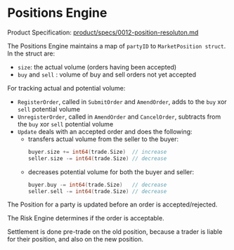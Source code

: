 # Positions Engine

Product Specification: [product/specs/0012-position-resoluton.md](https://gitlab.com/vega-protocol/product/blob/master/specs/0012-position-resoluton.md)

The Positions Engine maintains a map of `partyID` to `MarketPosition struct`. In
the struct are:

* `size`: the actual volume (orders having been accepted)
* `buy` and `sell` : volume of buy and sell orders not yet accepted

For tracking actual and potential volume:

* `RegisterOrder`, called in `SubmitOrder` and `AmendOrder`, adds to the `buy`
  xor `sell` potential volume
* `UnregisterOrder`, called in `AmendOrder` and `CancelOrder`, subtracts from
  the `buy` xor `sell` potential volume
* `Update` deals with an accepted order and does the following:
  * transfers actual volume from the seller to the buyer:
    ```go
    buyer.size += int64(trade.Size)  // increase
    seller.size -= int64(trade.Size) // decrease
    ```
  * decreases potential volume for both the buyer and seller:
    ```go
    buyer.buy -= int64(trade.Size)   // decrease
    seller.sell -= int64(trade.Size) // decrease
    ```

The Position for a party is updated before an order is accepted/rejected.

The Risk Engine determines if the order is acceptable.

Settlement is done pre-trade on the old position, because a trader is liable for
their position, and also on the new position.
